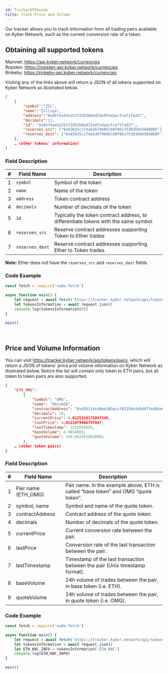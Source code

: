 ```yaml
---
id: TrackerAPIGuide
title: Track Price and Volume
---
```


Our tracker allows you to track information from all trading pairs available on Kyber Network, such as the current conversion rate of a token.

## Obtaining all supported tokens
Mainnet: https://api.kyber.network/currencies<br>
Ropsten: https://ropsten-api.kyber.network/currencies<br>
Rinkeby: https://rinkeby-api.kyber.network/currencies

Visiting any of the links above will return a JSON of all tokens supported on Kyber Network as illustrated below.

```json
[
	{
		"symbol":"ZIL",
		"name":"Zilliqa",
		"address":"0x05f4a42e251f2d52b8ed15e9fedaacfcef1fad27",
		"decimals":12,
		"id": "0x05f4a42e251f2d52b8ed15e9fedaacfcef1fad27",
		"reserves_src": ["0x63825c174ab367968EC60f061753D3bbD36A0D8F"],
		"reserves_dest": ["0x63825c174ab367968EC60f061753D3bbD36A0D8F"]
	},
	… (other tokens' information)
]
```

### Field Description

| # | Field Name | Description |
| ---------- | ---------- | ---------- |
| 1 | `symbol` | Symbol of the token |
| 2 | `name` | Name of the token |
| 3 | `address` | Token contract address |
| 4 | `decimals` | 	Number of decimals of the token |
| 5 | `id` | Typically the token contract address, to differentiate tokens with the same symbol |
| 6 | `reserves_src` | Reserve contract addresses supporting Token to Ether trades |
| 7 | `reserves_dest` | Reserve contract addresses supporting Ether to Token trades |

**Note:** Ether does not have the `reserves_src` and `reserves_dest` fields

### Code Example
```js
const fetch = require('node-fetch')

async function main() {
	let request = await fetch('https://tracker.kyber.network/api/tokens/supported')
	let tokensInformation = await request.json()
	console.log(tokensInformation[0])
}

main()
```
</br>

## Price and Volume Information

You can visit https://tracker.kyber.network/api/tokens/pairs, which will return a JSON of tokens' price and volume information on Kyber Network as illustrated below. Notice the list will contain only token to ETH pairs, but all token to token pairs are also supported.

```json
{
	"ETH_OMG":
		{
			"symbol": "OMG",
			"name": "OmiseGO",
			"contractAddress": "0xd26114cd6ee289accf82350c8d8487fedb8a0c07",
			"decimals": 18,
			"currentPrice": 0.0225310175897248,
			"lastPrice": 0.0221079406797047,
			"lastTimestamp": 1522654595,
			"baseVolume": 6.9014983,
			"quoteVolume": 319.9424158830901
		},
	… (other token pairs)
}
```

### Field Description

| # | Field Name | Description |
| ---------- | ---------- | ---------- |
| 1 | Pair name (ETH_OMG) | Pair name. In the example above, ETH is called “base token” and OMG “quote token”. <br>
| 2 | symbol, name | Symbol and name of the quote token.  <br>
| 3 | contractAddress | Contract address of the quote token.  <br>
| 4 | decimals | 	Number of decimals of the quote token.  <br>
| 5 | currentPrice | Current conversion rate between the pair.  <br>
| 6 | lastPrice | Conversion rate of the last transaction between the pair.  <br>
| 7 | lastTimestamp | Timestamp of the last transaction between the pair (Unix timestamp format).  <br>
| 8 | baseVolume | 24h volume of trades between the pair, in base token (i.e. ETH).  <br>
| 9 | quoteVolume | 24h volume of trades between the pair, in quote token (i.e. OMG). <br>

### Code Example
```js
const fetch = require('node-fetch')

async function main() {
	let request = await fetch('https://tracker.kyber.network/api/tokens/pairs')
	let tokensInformation = await request.json()
	let ETH_KNC_INFO = tokensInformation['ETH_KNC']
	console.log(ETH_KNC_INFO)
}

main()
```
